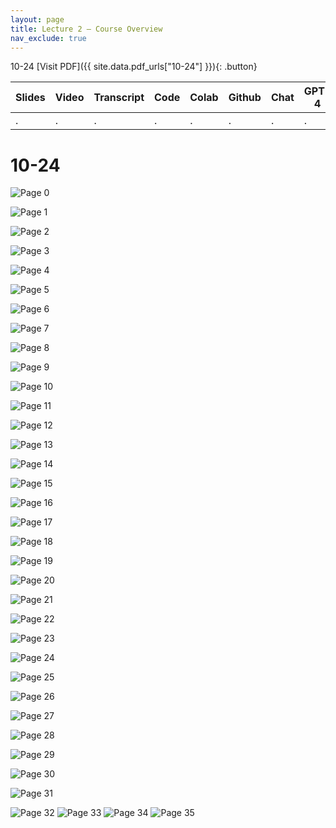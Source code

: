 ```yaml
---
layout: page
title: Lecture 2 – Course Overview
nav_exclude: true
---
```

10-24
[Visit PDF]({{ site.data.pdf_urls["10-24"] }}){: .button}

| Slides | Video | Transcript | Code | Colab | Github | Chat | GPT-4 | LLaMA | Galactica |
| ------ | ----- | ---------- | ---- | ----- | ------ | ---- | ----- | ----- | --------- |
| .      | .     | .          | .    | .     | .      | .    | .     | .     | .          |


# **10-24**

![Page 0]( /CivEng112/assets/slides/10-24/10-24_Lecture.pdf-page0.png )

![Page 1]( /CivEng112/assets/slides/10-24/10-24_Lecture.pdf-page1.png )

![Page 2]( /CivEng112/assets/slides/10-24/10-24_Lecture.pdf-page2.png )

![Page 3]( /CivEng112/assets/slides/10-24/10-24_Lecture.pdf-page3.png )

![Page 4]( /CivEng112/assets/slides/10-24/10-24_Lecture.pdf-page4.png )

![Page 5]( /CivEng112/assets/slides/10-24/10-24_Lecture.pdf-page5.png )

![Page 6]( /CivEng112/assets/slides/10-24/10-24_Lecture.pdf-page6.png )

![Page 7]( /CivEng112/assets/slides/10-24/10-24_Lecture.pdf-page7.png )

![Page 8]( /CivEng112/assets/slides/10-24/10-24_Lecture.pdf-page8.png )

![Page 9]( /CivEng112/assets/slides/10-24/10-24_Lecture.pdf-page9.png )

![Page 10]( /CivEng112/assets/slides/10-24/10-24_Lecture.pdf-page10.png )

![Page 11]( /CivEng112/assets/slides/10-24/10-24_Lecture.pdf-page11.png )

![Page 12]( /CivEng112/assets/slides/10-24/10-24_Lecture.pdf-page12.png )

![Page 13]( /CivEng112/assets/slides/10-24/10-24_Lecture.pdf-page13.png )

![Page 14]( /CivEng112/assets/slides/10-24/10-24_Lecture.pdf-page14.png )

![Page 15]( /CivEng112/assets/slides/10-24/10-24_Lecture.pdf-page15.png )

![Page 16]( /CivEng112/assets/slides/10-24/10-24_Lecture.pdf-page16.png )

![Page 17]( /CivEng112/assets/slides/10-24/10-24_Lecture.pdf-page17.png )

![Page 18]( /CivEng112/assets/slides/10-24/10-24_Lecture.pdf-page18.png )

![Page 19]( /CivEng112/assets/slides/10-24/10-24_Lecture.pdf-page19.png )

![Page 20]( /CivEng112/assets/slides/10-24/10-24_Lecture.pdf-page20.png )

![Page 21]( /CivEng112/assets/slides/10-24/10-24_Lecture.pdf-page21.png )

![Page 22]( /CivEng112/assets/slides/10-24/10-24_Lecture.pdf-page22.png )

![Page 23]( /CivEng112/assets/slides/10-24/10-24_Lecture.pdf-page23.png )

![Page 24]( /CivEng112/assets/slides/10-24/10-24_Lecture.pdf-page24.png )

![Page 25]( /CivEng112/assets/slides/10-24/10-24_Lecture.pdf-page25.png )

![Page 26]( /CivEng112/assets/slides/10-24/10-24_Lecture.pdf-page26.png )

![Page 27]( /CivEng112/assets/slides/10-24/10-24_Lecture.pdf-page27.png )

![Page 28]( /CivEng112/assets/slides/10-24/10-24_Lecture.pdf-page28.png )

![Page 29]( /CivEng112/assets/slides/10-24/10-24_Lecture.pdf-page29.png )

![Page 30]( /CivEng112/assets/slides/10-24/10-24_Lecture.pdf-page30.png )

![Page 31]( /CivEng112/assets/slides/10-24/10-24_Lecture.pdf-page31.png )

![Page 32]( /CivEng112/assets/slides/10-24/10-24_Lecture.pdf-page32.png )
![Page 33]( /CivEng112/assets/slides/10-24/10-24_Lecture.pdf-page33.png )
![Page 34]( /CivEng112/assets/slides/10-24/10-24_Lecture.pdf-page34.png )
![Page 35]( /CivEng112/assets/slides/10-24/10-24_Lecture.pdf-page35.png )
